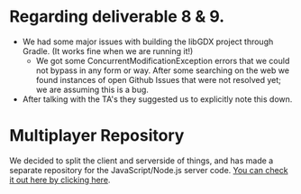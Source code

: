 # Regarding deliverable 8 & 9.
* We had some major issues with building the libGDX project through Gradle. (It works fine when we are running it!)
    * We got some ConcurrentModificationException errors that we could not bypass in any form or way. After some searching on the web we found instances of open Github Issues that were not resolved yet; we are assuming this is a bug.
* After talking with the TA's they suggested us to explicitly note this down.

# Multiplayer Repository
We decided to split the client and serverside of things, and has made a separate repository for the JavaScript/Node.js server code. [You can check it out here by clicking here](https://gitlab.uib.no/inf112-v2018/team-nasa-api).